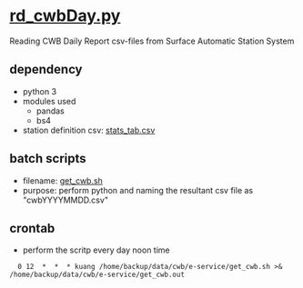 # [rd_cwbDay.py](https://github.com/sinotec2/rd_cwbDay.py/blob/main/rd_cwbDay.py)
Reading CWB Daily Report csv-files from Surface Automatic Station System

## dependency
- python 3
- modules used
  - pandas
  - bs4
- station definition csv: [stats_tab.csv](https://github.com/sinotec2/rd_cwbDay.py/blob/main/stats_tab.csv)

## batch scripts
- filename: [get_cwb.sh](https://github.com/sinotec2/rd_cwbDay.py/blob/main/get_cwb.sh)
- purpose: perform python and naming the resultant csv file as "cwbYYYYMMDD.csv"

## crontab
- perform the scritp every day noon time
```
  0 12  *  *  * kuang /home/backup/data/cwb/e-service/get_cwb.sh >& /home/backup/data/cwb/e-service/get_cwb.out
```  
